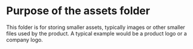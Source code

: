 # Purpose of the assets folder

This folder is for storing smaller assets, typically images or other smaller files used by the product.
A typical example would be a product logo or a company logo.
